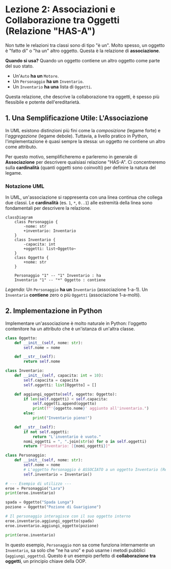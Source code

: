 # Lezione 2: Associazioni e Collaborazione tra Oggetti (Relazione "HAS-A")

Non tutte le relazioni tra classi sono di tipo "è un". Molto spesso, un oggetto è "fatto di" o "ha un" altro oggetto. Questa è la relazione di **associazione**.

**Quando si usa?** Quando un oggetto contiene un altro oggetto come parte del suo stato.
*   Un'`Auto` **ha un** `Motore`.
*   Un `Personaggio` **ha un** `Inventario`.
*   Un `Inventario` **ha una** lista di `Oggetti`.

Questa relazione, che descrive la collaborazione tra oggetti, è spesso più flessibile e potente dell'ereditarietà.

## 1. Una Semplificazione Utile: L'Associazione

In UML esistono distinzioni più fini come la *composizione* (legame forte) e l'*aggregazione* (legame debole). Tuttavia, a livello pratico in Python, l'implementazione è quasi sempre la stessa: un oggetto ne contiene un altro come attributo.

Per questo motivo, semplificheremo e parleremo in generale di **Associazione** per descrivere qualsiasi relazione "HAS-A". Ci concentreremo sulla **cardinalità** (quanti oggetti sono coinvolti) per definire la natura del legame.

### Notazione UML
In UML, un'associazione si rappresenta con una linea continua che collega due classi. Le **cardinalità** (es. `1`, `*`, `0..1`) alle estremità della linea sono fondamentali per descrivere la relazione.

```mermaid
classDiagram
    class Personaggio {
        -nome: str
        +inventario: Inventario
    }
    class Inventario {
        -capacita: int
        +oggetti: list~Oggetto~
    }
    class Oggetto {
        +nome: str
    }

    Personaggio "1" -- "1" Inventario : ha
    Inventario "1" -- "*" Oggetto : contiene
```
*Legenda:* Un `Personaggio` **ha un** `Inventario` (associazione 1-a-1). Un `Inventario` **contiene** zero o più `Oggetti` (associazione 1-a-molti).

## 2. Implementazione in Python

Implementare un'associazione è molto naturale in Python: l'oggetto contenitore ha un attributo che è un'istanza di un'altra classe.

```python
class Oggetto:
    def __init__(self, nome: str):
        self.nome = nome

    def __str__(self):
        return self.nome

class Inventario:
    def __init__(self, capacita: int = 10):
        self.capacita = capacita
        self.oggetti: list[Oggetto] = []

    def aggiungi_oggetto(self, oggetto: Oggetto):
        if len(self.oggetti) < self.capacita:
            self.oggetti.append(oggetto)
            print(f"'{oggetto.nome}' aggiunto all'inventario.")
        else:
            print("Inventario pieno!")

    def __str__(self):
        if not self.oggetti:
            return "L'inventario è vuoto."
        nomi_oggetti = ", ".join(str(o) for o in self.oggetti)
        return f"Inventario: [{nomi_oggetti}]"

class Personaggio:
    def __init__(self, nome: str):
        self.nome = nome
        # L'oggetto Personaggio è ASSOCIATO a un oggetto Inventario (Relazione "HAS-A")
        self.inventario = Inventario()

# --- Esempio di utilizzo ---
eroe = Personaggio("Lara")
print(eroe.inventario)

spada = Oggetto("Spada Lunga")
pozione = Oggetto("Pozione di Guarigione")

# Il personaggio interagisce con il suo oggetto interno
eroe.inventario.aggiungi_oggetto(spada)
eroe.inventario.aggiungi_oggetto(pozione)

print(eroe.inventario)
```

In questo esempio, `Personaggio` non sa come funziona internamente un `Inventario`, sa solo che "ne ha uno" e può usarne i metodi pubblici (`aggiungi_oggetto`). Questo è un esempio perfetto di **collaborazione tra oggetti**, un principio chiave della OOP.